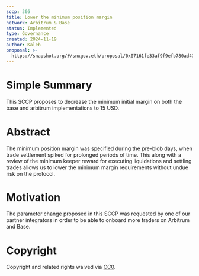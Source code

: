 ```yaml
---
sccp: 366
title: Lower the minimum position margin
network: Arbitrum & Base
status: Implemented
type: Governance
created: 2024-11-19
author: Kaleb
proposal: >-
  https://snapshot.org/#/snxgov.eth/proposal/0x07161fe33af9f9efb780ad4093f2fcc4c7616e1fe5d2dbbc742b35f489b5e811
---
```


# Simple Summary

This SCCP proposes to decrease the minimum initial margin on both the base and arbitrum implementations to 15 USD.

# Abstract
The minimum position margin was specified during the pre-blob days, when trade settlement spiked for prolonged periods of time. This along with a review of the minimum keeper reward for executing liquidations and settling trades allows us to lower the minimum margin requirements without undue risk on the protocol.

# Motivation
The parameter change proposed in this SCCP was requested by one of our partner integrators in order to be able to onboard more traders on Arbitrum and Base.


# Copyright
Copyright and related rights waived via [CC0](https://creativecommons.org/publicdomain/zero/1.0/).
